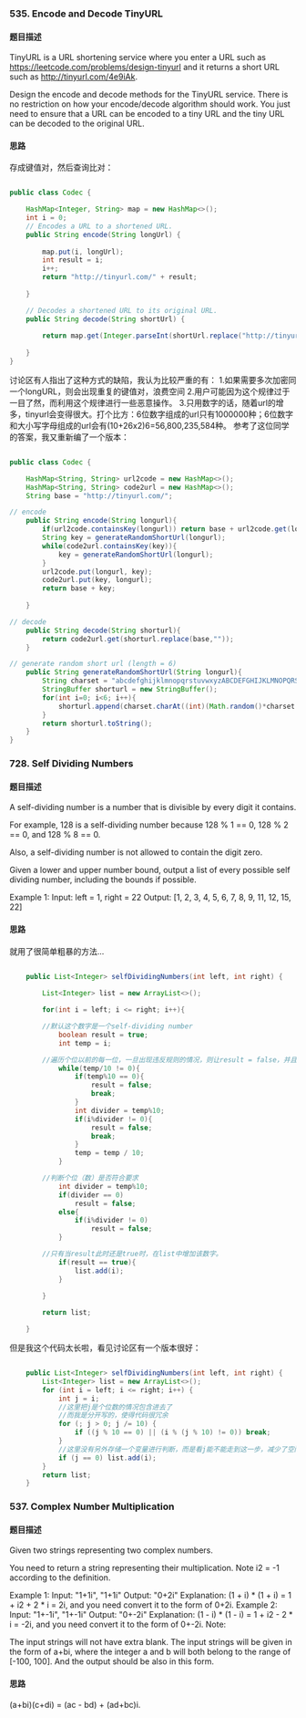 ### 535. Encode and Decode TinyURL
#### 题目描述

TinyURL is a URL shortening service where you enter a URL such as https://leetcode.com/problems/design-tinyurl and it returns a short URL such as http://tinyurl.com/4e9iAk.

Design the encode and decode methods for the TinyURL service. There is no restriction on how your encode/decode algorithm should work. You just need to ensure that a URL can be encoded to a tiny URL and the tiny URL can be decoded to the original URL.

#### 思路
存成键值对，然后查询比对：
```java

public class Codec {

    HashMap<Integer, String> map = new HashMap<>();
    int i = 0;
    // Encodes a URL to a shortened URL.
    public String encode(String longUrl) {
        
        map.put(i, longUrl);
        int result = i;
        i++;
        return "http://tinyurl.com/" + result;
        
    }

    // Decodes a shortened URL to its original URL.
    public String decode(String shortUrl) {
        
        return map.get(Integer.parseInt(shortUrl.replace("http://tinyurl.com/", "")));
        
    }
}

```
讨论区有人指出了这种方式的缺陷，我认为比较严重的有：
1.如果需要多次加密同一个longURL，则会出现重复的键值对，浪费空间
2.用户可能因为这个规律过于一目了然，而利用这个规律进行一些恶意操作。
3.只用数字的话，随着url的增多，tinyurl会变得很大。打个比方：6位数字组成的url只有1000000种；6位数字和大小写字母组成的url会有(10+26x2)6=56,800,235,584种。
参考了这位同学的答案，我又重新编了一个版本：

```java

public class Codec {

    HashMap<String, String> url2code = new HashMap<>();
    HashMap<String, String> code2url = new HashMap<>();
    String base = "http://tinyurl.com/";

// encode 
    public String encode(String longurl){
        if(url2code.containsKey(longurl)) return base + url2code.get(longurl);
        String key = generateRandomShortUrl(longurl);
        while(code2url.containsKey(key)){
            key = generateRandomShortUrl(longurl);
        }
        url2code.put(longurl, key);
        code2url.put(key, longurl);
        return base + key;
        
    }

// decode 
    public String decode(String shorturl){
        return code2url.get(shorturl.replace(base,""));
    }

// generate random short url (length = 6) 
    public String generateRandomShortUrl(String longurl){
        String charset = "abcdefghijklmnopqrstuvwxyzABCDEFGHIJKLMNOPQRSTUVWXYZ01234567809";
        StringBuffer shorturl = new StringBuffer();
        for(int i=0; i<6; i++){
            shorturl.append(charset.charAt((int)(Math.random()*charset.length())));
        }
        return shorturl.toString();
    }
}

```

### 728. Self Dividing Numbers
#### 题目描述

A self-dividing number is a number that is divisible by every digit it contains.

For example, 128 is a self-dividing number because 128 % 1 == 0, 128 % 2 == 0, and 128 % 8 == 0.

Also, a self-dividing number is not allowed to contain the digit zero.

Given a lower and upper number bound, output a list of every possible self dividing number, including the bounds if possible.

Example 1:
Input: 
left = 1, right = 22
Output: [1, 2, 3, 4, 5, 6, 7, 8, 9, 11, 12, 15, 22]

#### 思路

就用了很简单粗暴的方法...
```java

    public List<Integer> selfDividingNumbers(int left, int right) {
        
        List<Integer> list = new ArrayList<>();

        for(int i = left; i <= right; i++){

        //默认这个数字是一个self-dividing number
            boolean result = true;
            int temp = i;

        //遍历个位以前的每一位，一旦出现违反规则的情况，则让result = false，并且跳出遍历；
            while(temp/10 != 0){
                if(temp%10 == 0){
                    result = false;
                    break;
                }
                int divider = temp%10;
                if(i%divider != 0){
                    result = false;
                    break;
                }
                temp = temp / 10;
            }

        //判断个位（数）是否符合要求
            int divider = temp%10;
            if(divider == 0) 
                result = false;
            else{
                if(i%divider != 0) 
                    result = false;
            }

        //只有当result此时还是true时，在list中增加该数字。
            if(result == true){
                list.add(i);
            }
            
        }

        return list;

    }

```
但是我这个代码太长啦，看见讨论区有一个版本很好：
```java

    public List<Integer> selfDividingNumbers(int left, int right) {
        List<Integer> list = new ArrayList<>();
        for (int i = left; i <= right; i++) {
            int j = i;
            //这里把j是个位数的情况包含进去了
            //而我是分开写的，使得代码很冗余
            for (; j > 0; j /= 10) {
                if ((j % 10 == 0) || (i % (j % 10) != 0)) break;
            }
            //这里没有另外存储一个变量进行判断，而是看j能不能走到这一步，减少了空间的使用，也让代码更精简
            if (j == 0) list.add(i); 
        }
        return list;
    }

```

### 537. Complex Number Multiplication
#### 题目描述

Given two strings representing two complex numbers.

You need to return a string representing their multiplication. Note i2 = -1 according to the definition.

Example 1:
Input: "1+1i", "1+1i"
Output: "0+2i"
Explanation: (1 + i) * (1 + i) = 1 + i2 + 2 * i = 2i, and you need convert it to the form of 0+2i.
Example 2:
Input: "1+-1i", "1+-1i"
Output: "0+-2i"
Explanation: (1 - i) * (1 - i) = 1 + i2 - 2 * i = -2i, and you need convert it to the form of 0+-2i.
Note:

The input strings will not have extra blank.
The input strings will be given in the form of a+bi, where the integer a and b will both belong to the range of [-100, 100]. And the output should be also in this form.

#### 思路
(a+bi)(c+di) = (ac - bd) + (ad+bc)i.

```java


```